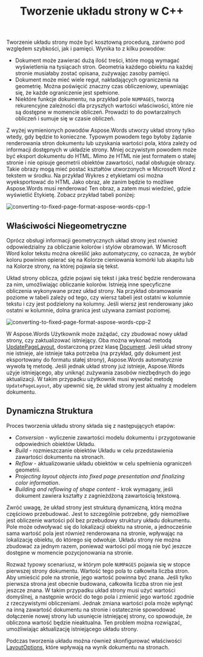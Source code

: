 ﻿---
title: Tworzenie układu strony w C++
second_title: Aspose.Words dla C++
articleTitle: Tworzenie układu strony
linktitle: Tworzenie układu strony
description: "Tworzenie układu strony może być kosztowną procedurą. Aspose.Words utworzy układ strony tylko wtedy, gdy będzie to konieczne: aby renderować strony dokumentu, uzyskać wartość pola, wyeksportować dokument do HTML itp."
type: docs
weight: 10
url: /pl/cpp/creating-a-page-layout/
timestamp: 2024-09-24-14-35-44
---

Tworzenie układu strony może być kosztowną procedurą, zarówno pod względem szybkości, jak i pamięci. Wynika to z kilku powodów:

- Dokument może zawierać dużą ilość treści, które mogą wymagać wyświetlenia na tysiącach stron. Geometria każdego obiektu na każdej stronie musiałaby zostać opisana, zużywając zasoby pamięci.
- Dokument może mieć wiele reguł, nakładających ograniczenia na geometrię. Można poświęcić znaczny czas obliczeniowy, upewniając się, że każde ograniczenie jest spełnione.
- Niektóre funkcje dokumentu, na przykład pole `NUMPAGES`, tworzą rekurencyjne zależności dla przyszłych wartości właściwości, które nie są dostępne w momencie obliczeń. Prowadzi to do powtarzalnych obliczeń i sumuje się w czasie obliczeń.

Z wyżej wymienionych powodów Aspose.Words utworzy układ strony tylko wtedy, gdy będzie to konieczne. Typowym powodem tego byłoby żądanie renderowania stron dokumentu lub uzyskania wartości pola, która zależy od informacji dostępnych w układzie strony. Mniej oczywistym powodem może być eksport dokumentu do HTML. Mimo że HTML nie jest formatem o stałej stronie i nie opisuje geometrii obiektów zawartości, nadal obsługuje obrazy. Takie obrazy mogą mieć postać kształtów utworzonych w Microsoft Word z tekstem w środku. Na przykład Wykres z etykietami osi można wyeksportować do HTML Jako obraz, ale zanim będzie to możliwe Aspose.Words musi renderować Ten obraz, a zatem musi wiedzieć, gdzie wyświetlić Etykietę. Zobacz przykład tabeli poniżej:

![converting-to-fixed-page-format-aspose-words-cpp-1](converting-to-fixed-page-format-1.png)

## Właściwości Niegeometryczne

Oprócz obsługi informacji geometrycznych układ strony jest również odpowiedzialny za obliczanie kolorów i stylów obramowań. W Microsoft Word kolor tekstu można określić jako automatyczny, co oznacza, że wybór koloru powinien opierać się na Kolorze cieniowania komórki lub akapitu lub na Kolorze strony, na której pojawia się tekst.

Układ strony oblicza, gdzie pojawi się tekst i jaka treść będzie renderowana za nim, umożliwiając obliczanie kolorów. Istnieją inne specyficzne obliczenia wykonywane przez układ strony. Na przykład obramowanie poziome w tabeli zależy od tego, czy wiersz tabeli jest ostatni w kolumnie tekstu i czy jest podzielony na kolumny. Jeśli wiersz jest renderowany jako ostatni w kolumnie, dolna granica jest używana zamiast poziomej.

![converting-to-fixed-page-format-aspose-words-cpp-2](converting-to-fixed-page-format-2.png)

W Aspose.Words Użytkownik może zażądać, czy zbudować nowy układ strony, czy zaktualizować istniejący. Oba można wykonać metodą [UpdatePageLayout](https://reference.aspose.com/words/cpp/aspose.words/document/updatepagelayout/), dostarczoną przez klasę [Document](https://reference.aspose.com/words/cpp/aspose.words/document/). Jeśli układ strony nie istnieje, ale istnieje taka potrzeba (na przykład, gdy dokument jest eksportowany do formatu stałej strony), Aspose.Words automatycznie wywoła tę metodę. Jeśli jednak układ strony już istnieje, Aspose.Words użyje istniejącego, aby uniknąć zużywania zasobów niezbędnych do jego aktualizacji. W takim przypadku użytkownik musi wywołać metodę `UpdatePageLayout`, aby upewnić się, że układ strony jest aktualny z modelem dokumentu.

## Dynamiczna Struktura

Proces tworzenia układu strony składa się z następujących etapów:

- *Conversion* - wyliczenie zawartości modelu dokumentu i przygotowanie odpowiednich obiektów Układu.
- *Build* - rozmieszczanie obiektów Układu w celu przedstawienia zawartości dokumentu na stronach.
- *Reflow* - aktualizowanie układu obiektów w celu spełnienia ograniczeń geometrii.
- *Projecting layout objects into fixed page presentation and finalizing color information*.
- *Building and reflowing of shape content* - krok wymagany, jeśli dokument zawiera kształty z zagnieżdżoną zawartością tekstową.

Zwróć uwagę, że układ strony jest strukturą dynamiczną, którą można częściowo przebudować. Jest to szczególnie potrzebne, gdy niemożliwe jest obliczenie wartości pól bez przebudowy struktury układu dokumentu. Pole może odwoływać się do lokalizacji obiektu na stronie, a jednocześnie sama wartość pola jest również renderowana na stronie, wpływając na lokalizację obiektu, do którego się odwołuje. Układu strony nie można zbudować za jednym razem, ponieważ wartości pól mogą nie być jeszcze dostępne w momencie pozycjonowania na stronie.

Rozważ typowy scenariusz, w którym pole `NUMPAGES` pojawia się w stopce pierwszej strony dokumentu. Wartość tego pola to całkowita liczba stron. Aby umieścić pole na stronie, jego wartość powinna być znana. Jeśli tylko pierwsza strona jest obecnie budowana, całkowita liczba stron nie jest jeszcze znana. W takim przypadku układ strony musi użyć wartości domyślnej, a następnie wrócić do tego pola i zmienić jego wartość zgodnie z rzeczywistymi obliczeniami. Jednak zmiana wartości pola może wpłynąć na inną zawartość dokumentu na stronie i ostatecznie spowodować dołączenie nowej strony lub usunięcie istniejącej strony, co spowoduje, że obliczona wartość będzie nieaktualna. Ten problem można rozwiązać, umożliwiając aktualizację istniejącego układu strony.

Podczas tworzenia układu można również skonfigurować właściwości [LayoutOptions](https://reference.aspose.com/words/cpp/aspose.words.layout/layoutoptions/), które wpływają na wynik dokumentu na stronach.
